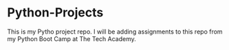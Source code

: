 # Python-Projects

This is my Pytho project repo.  I will be adding assignments to this repo from my Python Boot Camp at The Tech Academy.  
